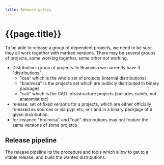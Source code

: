 ```yaml
---
title: Release policy
---
```


# {{page.title}}

To be able to release a group of dependent projects, we need to be sure they all work together with marked versions. There may be several groups of projects, some working together, some other not working.

* Distribution: group of projects. In Brainvisa we currently have 3 "distributions":
  * "cea" which is the whole set of projects (internal distributions)
  * "brainvisa" is the projects set which are publicly distributed in binary packages
  * "cati" which is the CATI infrastructure projects (includes catidb, not anatomist etc)
* release: set of fixed versons for a projects, which are either officially released as sources or via pypi etc, or / and in a binary packjage of a given distribution.
* for instance "brainvisa" and "cati" distributions may not feature the same versions of some projetcs

## Release pipeline

The release pipeline its the procedure and tools which allow to get to a stable release, and build the wanted distributions.
